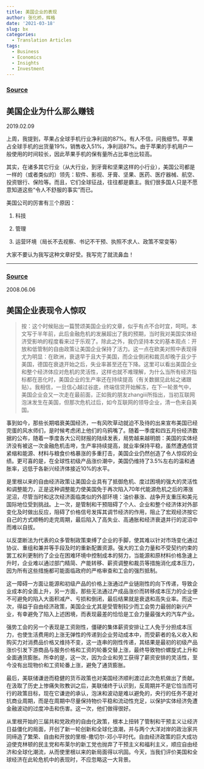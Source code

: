 ```yaml
---
title: 美国企业的表现
author: 张化桥，辉格
date: '2021-03-18'
slug: bx
categories:
  - Translation Articles
tags:
  - Business
  - Economics
  - Insights
  - Investment
---
```


### [Source](http://blog.sina.cn/dpool/blog/s/blog_50c88c400102ytc2.html)

## 美国企业为什么那么赚钱

2019.02.09

上周，我提到，苹果占全球手机行业净利润的87%。有人不信，问我细节。苹果占全球手机的出货量19%，销售收入51%，净利润87%。由于苹果的手机用户一般使用的时间较长，因此苹果手机的保有量所占比率也比较高。

其实，在诸多其它行业（从大行业，到牙膏和坚果这样的小行业），美国公司都是一样的（或者类似的）领先：软件、影视、牙膏、坚果、医药、医疗器械、航空、投资银行、保险等。而且，它们全球征战，往往都是霸主。我们很多国人只是不愿意知道这些“令人不舒服的事实”而已。

美国公司的厉害有三个原因：

1. 科技

2. 管理

3. 运营环境（局长不去视察、书记不干预、执照不求人、政策不常变等）

大家不要认为我写这种文章好受。我写完了就流鼻血！

---

### [Source](https://headsalon.org/archives/632.html)

2008.06.06

## 美国企业表现令人惊叹

>按：这个时候贴出一篇赞颂美国企业的文章，似乎有点不合时宜，呵呵。本文写于半年前，此后金融危机的发展超出了我的预期，当时我对美国实体经济受影响的程度看来过于乐观了。除此之外，我仍坚持本文的基本观点：开放和低管制的自由政策让美国企业保持了活力。这一点在欧美对照中表现得尤为明显：在欧洲，衰退早于且大于美国，而企业倒闭和裁员却晚于且少于美国，德国在衰退开始之后，失业率甚至还在下降。这里可以看出美国企业和整个经济体应对危机的灵活性，这样也就不难理解，为什么当所有经济指标都在恶化时，美国企业的生产率还在持续提高（有关数据见此帖之诸跟贴）。我相信，一旦信心越过谷底，终端信贷开始解冻，在下一轮景气中，美国企业会又一次走在最前面，正如我的朋友zhangiii所指出，当初互联网泡沫发生在美国，但那次危机过后，如今互联网的领导企业，清一色来自美国。



事到如今，那些长期唱衰美国经济，一有风吹草动就迫不及待的出来宣布美国已经完蛋的风水师们，是时候考虑闭上他们的乌鸦嘴了。随着一季度和四五月份经济数据的公布，随着一季度各大公司财报的陆续发表，局势越来越明朗：美国的实体经济没有被这一次金融危机击垮，生产率持续提高，就业率保持平稳，虽然遭遇信贷紧缩和能源、材料与粮食价格暴涨的多重打击，美国企业仍然创造了令人惊叹的业绩。更可喜的是，在全球性初级产品涨价潮中，美国仍维持了3.5%左右的温和通胀率，远低于各新兴经济体接近10%的水平。

是里根以来的自由经济政策让美国企业具有了抵御危机、度过困境的强大的灵活性和调整能力，正是这种调整能力使美国免于再次陷入70年代能源危机之后的滞涨泥沼，尽管当时和这次经济面临类似的外部环境：油价暴涨、战争开支重压和美元国际地位受到挑战。上一次，是管制和干预阻碍了个人、企业和整个经济体对外部变化及时做出反应，阻碍了价格信号发挥其调节经济的作用，阻止了宏观经济按它自己的方式顺畅的走完周期，最后陷入了高失业、高通胀和经济衰退并行的泥沼中而难以自拔。

以反垄断法为代表的众多管制政策束缚了企业的手脚，使其难以针对市场变化通过协议、重组和兼并等手段及时的重新配置资源。强大的工会力量和不受契约约束的罢工权利更制约了企业在困难环境中控制成本的努力，当能源和原材料价格急速上升时，企业难以通过部门精简、产能转移、薪资调整和裁员等措施消化成本压力，因为所有这些措施都可能面临政府的严格审查和工会的强烈抵制。

这一障碍一方面让能源和初级产品的价格上涨通过产业链刚性的向下传递，导致企业成本的全面上升，另一方面，那些无法通过产成品涨价而转移成本压力的企业便不可避免的陷入大面积减产、亏损和倒闭，最后结果就是衰退和高失业率。而这一次，得益于自由经济政策，美国企业尤其是受管制较少而工会势力最弱的新兴产业，有幸避免了陷入上述困境，而表现最差的恰恰是工会力量最强大的汽车产业。

强势工会的另一个表现是工资刚性，僵硬的集体薪资安排让工人免于分担成本压力，也使生活费用的上涨无弹性的传递到企业劳动成本中，而受薪者的名义收入和购买力对消费品价格又维持不变，这一连串的刚性传递，其结果是最初的初级产品涨价引发下游商品与服务价格和工资的轮番交替上涨，最终导致物价螺旋式上升和全面通货膨胀。所幸的是，这一次，因为企业和劳工获得了薪资安排的灵活性，至今没有出现物价和工资轮番上涨，避免了通货膨胀。

最后，美联储谦逊而稳健的货币政策也对美国经济顺利渡过此次危机做出了贡献。在汲取了历史上惨痛失败教训之后，美联储终于认识到，反周期并不是它恰当而可行的政策目标，现在它谦逊的承认，泡沫和波动是难以避免的，央行的任务不是对抗商业周期，而是在周期中尽量保持物价平稳和流动性充足，以保护实体经济免遭金融波动的过度冲击和伤害。这一次，他们做得很好。

从里根开始的三届共和党政府的自由化政策，根本上扭转了管制和干预主义让经济日益僵化的局面，开创了新一轮创新和全球化浪潮，并与两个大洋对岸的政治家共同缔造了繁荣、自由和开放的里根-撒切尔-邓小平时代。自由经济政策的巨大成功迫使克林顿的民主党和布莱尔的新工党也抛弃了干预主义和福利主义，顺应自由经济和全球化潮流，从而使里根以来的新局面得以巩固。今天，当我们评价美国和全球经济在此轮危机中的表现时，不应忽略这一大背景。
